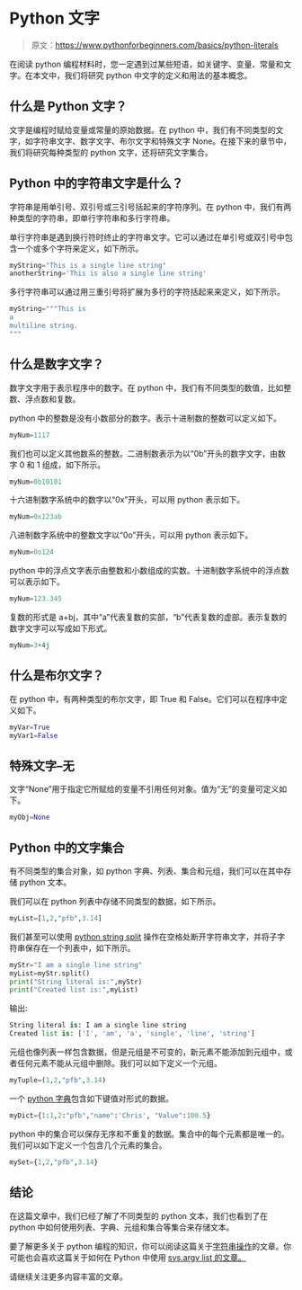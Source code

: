 # Python 文字

> 原文：<https://www.pythonforbeginners.com/basics/python-literals>

在阅读 python 编程材料时，您一定遇到过某些短语，如关键字、变量、常量和文字。在本文中，我们将研究 python 中文字的定义和用法的基本概念。

## 什么是 Python 文字？

文字是编程时赋给变量或常量的原始数据。在 python 中，我们有不同类型的文字，如字符串文字、数字文字、布尔文字和特殊文字 None。在接下来的章节中，我们将研究每种类型的 python 文字，还将研究文字集合。

## Python 中的字符串文字是什么？

字符串是用单引号、双引号或三引号括起来的字符序列。在 python 中，我们有两种类型的字符串，即单行字符串和多行字符串。

单行字符串是遇到换行符时终止的字符串文字。它可以通过在单引号或双引号中包含一个或多个字符来定义，如下所示。

```py
myString="This is a single line string"
anotherString='This is also a single line string'
```

多行字符串可以通过用三重引号将扩展为多行的字符括起来来定义，如下所示。

```py
myString="""This is
a
multiline string.
"""
```

## 什么是数字文字？

数字文字用于表示程序中的数字。在 python 中，我们有不同类型的数值，比如整数、浮点数和复数。

python 中的整数是没有小数部分的数字。表示十进制数的整数可以定义如下。

```py
myNum=1117
```

我们也可以定义其他数系的整数。二进制数表示为以“0b”开头的数字文字，由数字 0 和 1 组成，如下所示。

```py
myNum=0b10101
```

十六进制数字系统中的数字以“0x”开头，可以用 python 表示如下。

```py
myNum=0x123ab
```

八进制数字系统中的整数文字以“0o”开头，可以用 python 表示如下。

```py
myNum=0o124
```

python 中的浮点文字表示由整数和小数组成的实数。十进制数字系统中的浮点数可以表示如下。

```py
myNum=123.345
```

复数的形式是 a+bj，其中“a”代表复数的实部，“b”代表复数的虚部。表示复数的数字文字可以写成如下形式。

```py
myNum=3+4j
```

## 什么是布尔文字？

在 python 中，有两种类型的布尔文字，即 True 和 False。它们可以在程序中定义如下。

```py
myVar=True
myVar1=False
```

## 特殊文字–无

文字“None”用于指定它所赋给的变量不引用任何对象。值为“无”的变量可定义如下。

```py
myObj=None
```

## Python 中的文字集合

有不同类型的集合对象，如 python 字典、列表、集合和元组，我们可以在其中存储 python 文本。

我们可以在 python 列表中存储不同类型的数据，如下所示。

```py
myList=[1,2,"pfb",3.14]
```

我们甚至可以使用 [python string split](https://www.pythonforbeginners.com/dictionary/python-split) 操作在空格处断开字符串文字，并将子字符串保存在一个列表中，如下所示。

```py
myStr="I am a single line string"
myList=myStr.split()
print("String literal is:",myStr)
print("Created list is:",myList)
```

输出:

```py
String literal is: I am a single line string
Created list is: ['I', 'am', 'a', 'single', 'line', 'string']
```

元组也像列表一样包含数据，但是元组是不可变的，新元素不能添加到元组中，或者任何元素不能从元组中删除。我们可以如下定义一个元组。

```py
myTuple=(1,2,"pfb",3.14)
```

一个 [python 字典](https://www.pythonforbeginners.com/dictionary/how-to-use-dictionaries-in-python/)包含如下键值对形式的数据。

```py
myDict={1:1,2:"pfb","name":'Chris', "Value":100.5}
```

python 中的集合可以保存无序和不重复的数据。集合中的每个元素都是唯一的。我们可以如下定义一个包含几个元素的集合。

```py
mySet={1,2,"pfb",3.14}
```

## 结论

在这篇文章中，我们已经了解了不同类型的 python 文本，我们也看到了在 python 中如何使用列表、字典、元组和集合等集合来存储文本。

要了解更多关于 python 编程的知识，你可以阅读这篇关于[字符串操作](https://www.pythonforbeginners.com/basics/string-manipulation-in-python)的文章。你可能也会喜欢这篇关于如何在 Python 中使用 [sys.argv list 的文章。](https://www.pythonforbeginners.com/argv/how-to-use-sys-arv-in-python)

请继续关注更多内容丰富的文章。
